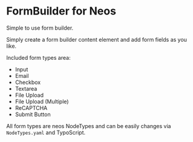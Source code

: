 # FormBuilder for Neos

Simple to use form builder.

Simply create a form builder content element and add form fields as you like.

Included form types area:
- Input
- Email
- Checkbox
- Textarea
- File Upload
- File Upload (Multiple)
- ReCAPTCHA
- Submit Button

All form types are neos NodeTypes and can be easily changes via `NodeTypes.yaml` and TypoScript.
